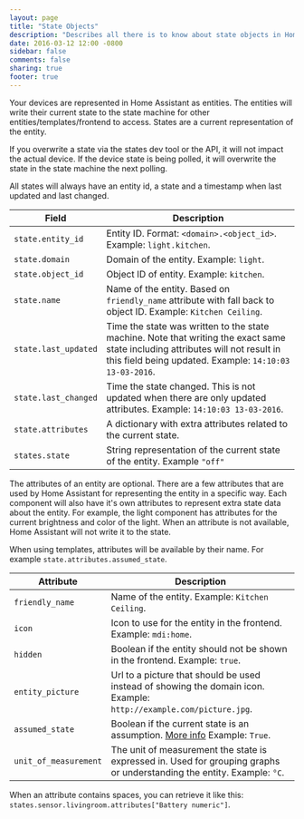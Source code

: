 ```yaml
---
layout: page
title: "State Objects"
description: "Describes all there is to know about state objects in Home Assistant."
date: 2016-03-12 12:00 -0800
sidebar: false
comments: false
sharing: true
footer: true
---
```


Your devices are represented in Home Assistant as entities. The entities will write their current state to the state machine for other entities/templates/frontend to access. States are a current representation of the entity.

If you overwrite a state via the states dev tool or the API, it will not impact the actual device. If the device state is being polled, it will overwrite the state in the state machine the next polling.

All states will always have an entity id, a state and a timestamp when last updated and last changed.

Field | Description
----- | -----------
`state.entity_id` | Entity ID. Format: `<domain>.<object_id>`. Example: `light.kitchen`.
`state.domain` | Domain of the entity. Example: `light`.
`state.object_id` | Object ID of entity. Example: `kitchen`.
`state.name` | Name of the entity. Based on `friendly_name` attribute with fall back to object ID. Example: `Kitchen Ceiling`.
`state.last_updated` | Time the state was written to the state machine. Note that writing the exact same state including attributes will not result in this field being updated. Example: `14:10:03 13-03-2016`.
`state.last_changed` | Time the state changed. This is not updated when there are only updated attributes. Example: `14:10:03 13-03-2016`.
`state.attributes` | A dictionary with extra attributes related to the current state.
`states.state` | String representation of the current state of the entity. Example `"off"`

The attributes of an entity are optional. There are a few attributes that are used by Home Assistant for representing the entity in a specific way. Each component will also have it's own attributes to represent extra state data about the entity. For example, the light component has attributes for the current brightness and color of the light. When an attribute is not available, Home Assistant will not write it to the state.

When using templates, attributes will be available by their name. For example `state.attributes.assumed_state`.

Attribute | Description
--------- | -----------
`friendly_name` | Name of the entity. Example: `Kitchen Ceiling`.
`icon` | Icon to use for the entity in the frontend. Example: `mdi:home`.
`hidden` | Boolean if the entity should not be shown in the frontend. Example: `true`.
`entity_picture` | Url to a picture that should be used instead of showing the domain icon. Example: `http://example.com/picture.jpg`.
`assumed_state` | Boolean if the current state is an assumption. [More info](https://home-assistant.io/blog/2016/02/12/classifying-the-internet-of-things/#classifiers) Example: `True`.
`unit_of_measurement` | The unit of measurement the state is expressed in. Used for grouping graphs or understanding the entity. Example: `°C`.

When an attribute contains spaces, you can retrieve it like this: `states.sensor.livingroom.attributes["Battery numeric"]`.
